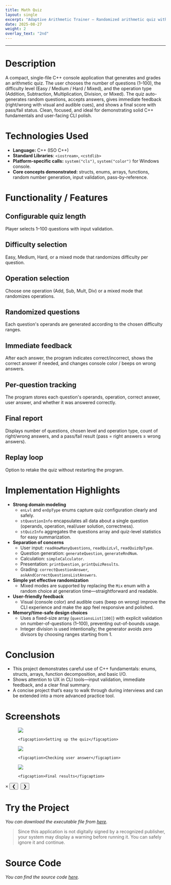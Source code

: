 ```yaml
---
title: Math Quiz
layout: single
excerpt: "Adaptive Arithmetic Trainer — Randomized arithmetic quiz with instant grading, difficulty/op-type control, and pass/fail summary."
date: 2025-08-27
weight: 2
overlay_text: "2nd"
---
```

---
# Description
A compact, single-file C++ console application that generates and grades an arithmetic quiz. The user chooses the number of questions (1–100), the difficulty level (Easy / Medium / Hard / Mixed), and the operation type (Addition, Subtraction, Multiplication, Division, or Mixed). The quiz auto-generates random questions, accepts answers, gives immediate feedback (right/wrong with visual and audible cues), and shows a final score with pass/fail status. Clean, focused, and ideal for demonstrating solid C++ fundamentals and user-facing CLI polish.

# Technologies Used
- **Language:** C++ (ISO C++)
- **Standard Libraries**: `<iostream>`, `<cstdlib>`
- **Platform-specific calls:** `system("cls")`, `system("color")` for Windows console.
- **Core concepts demonstrated:** structs, enums, arrays, functions, random number generation, input validation, pass-by-reference.

# Functionality / Features
## Configurable quiz length
Player selects 1–100 questions with input validation.

## Difficulty selection
Easy, Medium, Hard, or a mixed mode that randomizes difficulty per question.

## Operation selection
Choose one operation (Add, Sub, Mult, Div) or a mixed mode that randomizes operations.

## Randomized questions
Each question's operands are generated according to the chosen difficulty ranges.

## Immediate feedback
After each answer, the program indicates correct/incorrect, shows the correct answer if needed, and changes console color / beeps on wrong answers.

## Per-question tracking
The program stores each question's operands, operation, correct answer, user answer, and whether it was answered correctly.

## Final report
Displays number of questions, chosen level and operation type, count of right/wrong answers, and a pass/fail result (pass = right answers ≥ wrong answers).

## Replay loop
Option to retake the quiz without restarting the program.

# Implementation Highlights
- **Strong domain modeling**
  - `enLvl` and `enOpType` enums capture quiz configuration clearly and safely.
  - `stQuestionInfo` encapsulates all data about a single question (operands, operation, real/user solution, correctness).
  - `stQuizInfo` aggregates the questions array and quiz-level statistics for easy summarization.
- **Separation of concerns**
  - User input: `readHowManyQuestions`, `readQuizLvl`, `readQuizOpType`.
  - Question generation: `generateQuestion`, `generateRndNum`.
  - Calculation: `simpleCalculator`.
  - Presentation: `printQuestion`, `printQuizResults`.
  - Grading: `correctQuestionAnswer`, `askAndCorrectQuestionsListAnswers`.
- **Simple yet effective randomization**
  - Mixed modes are supported by replacing the `Mix` enum with a random choice at generation time—straightforward and readable.
- **User-friendly feedback**
  - Visual (console color) and audible cues (beep on wrong) improve the CLI experience and make the app feel responsive and polished.
- **Memory/time-safe design choices**
  - Uses a fixed-size array (`questionsList[100]`) with explicit validation on number-of-questions (1–100), preventing out-of-bounds usage.
  - Integer division is used intentionally; the generator avoids zero divisors by choosing ranges starting from 1.

# Conclusion
- This project demonstrates careful use of C++ fundamentals: enums, structs, arrays, function decomposition, and basic I/O.
- Shows attention to UX in CLI tools—input validation, immediate feedback, and a clear final summary.
- A concise project that’s easy to walk through during interviews and can be extended into a more advanced practice tool.

# Screenshots
<div class="screenshots-grid">
  <figure>
    <img src="../../assets/images/screenshots/CppConsoleApps/Math_Quiz/Setting-Up-The-Quiz.png">
  
    <figcaption>Setting up the quiz</figcaption>
  </figure>

  <figure>
    <img src="../../assets/images/screenshots/CppConsoleApps/Math_Quiz/Checking-User-Answer.png">
  
    <figcaption>Checking user answer</figcaption>
  </figure>

  <figure>
    <img src="../../assets/images/screenshots/CppConsoleApps/Math_Quiz/Final-Results.png">
  
    <figcaption>Final results</figcaption>
  </figure>
</div>

<div class="lightbox" id="lightbox">
  <span class="close">&times;</span>
  <button class="prev">&#10094;</button>
  <img class="lightbox-image" src="" alt="">
  <button class="next">&#10095;</button>
  <div class="lightbox-caption"></div>
</div>

<script src="../../assets/js/screenshot-image-overlay.js"></script>

# Try the Project
*You can download the executable file from [here](https://drive.google.com/uc?export=download&id=1K1Mo5HN8hyoB7xTXpZ0xNObSTd61n2bM).*

> Since this application is not digitally signed by a recognized publisher, your system may display a warning before running it. You can safely ignore it and continue.

# Source Code
*You can find the source code [here](https://gist.github.com/AbdulrahmanMohammadSalem/64270366ce4618d525bbeaf2925a4b82).*